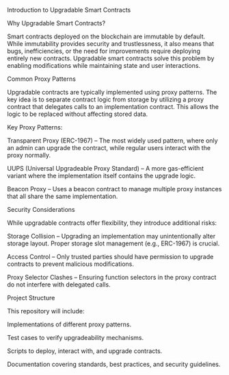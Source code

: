 Introduction to Upgradable Smart Contracts

Why Upgradable Smart Contracts?

Smart contracts deployed on the blockchain are immutable by default. While immutability provides security and trustlessness, it also means that bugs, inefficiencies, or the need for improvements require deploying entirely new contracts. Upgradable smart contracts solve this problem by enabling modifications while maintaining state and user interactions.

Common Proxy Patterns

Upgradable contracts are typically implemented using proxy patterns. The key idea is to separate contract logic from storage by utilizing a proxy contract that delegates calls to an implementation contract. This allows the logic to be replaced without affecting stored data.

Key Proxy Patterns:

Transparent Proxy (ERC-1967) – The most widely used pattern, where only an admin can upgrade the contract, while regular users interact with the proxy normally.

UUPS (Universal Upgradeable Proxy Standard) – A more gas-efficient variant where the implementation itself contains the upgrade logic.

Beacon Proxy – Uses a beacon contract to manage multiple proxy instances that all share the same implementation.

Security Considerations

While upgradable contracts offer flexibility, they introduce additional risks:

Storage Collision – Upgrading an implementation may unintentionally alter storage layout. Proper storage slot management (e.g., ERC-1967) is crucial.

Access Control – Only trusted parties should have permission to upgrade contracts to prevent malicious modifications.

Proxy Selector Clashes – Ensuring function selectors in the proxy contract do not interfere with delegated calls.

Project Structure

This repository will include:

Implementations of different proxy patterns.

Test cases to verify upgradeability mechanisms.

Scripts to deploy, interact with, and upgrade contracts.

Documentation covering standards, best practices, and security guidelines.
